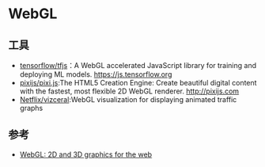 # WebGL

## 工具

* [tensorflow/tfjs](https://github.com/tensorflow/tfjs)：A WebGL accelerated JavaScript library for training and deploying ML models. https://js.tensorflow.org
* [pixijs/pixi.js](https://github.com/pixijs/pixi.js):The HTML5 Creation Engine: Create beautiful digital content with the fastest, most flexible 2D WebGL renderer. http://pixijs.com
* [Netflix/vizceral](https://github.com/Netflix/vizceral):WebGL visualization for displaying animated traffic graphs

## 参考

* [WebGL: 2D and 3D graphics for the web](https://developer.mozilla.org/en-US/docs/Web/API/WebGL_API)
